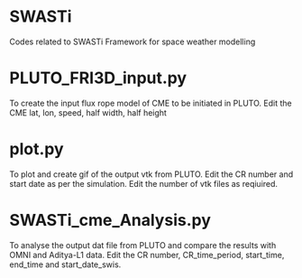 # SWASTi
Codes related to SWASTi Framework for space weather modelling


# PLUTO_FRI3D_input.py
To create the input flux rope model of CME to be initiated in PLUTO.
Edit the CME lat, lon, speed, half width, half height

# plot.py
To plot and create gif of the output vtk from PLUTO.
Edit the CR number and start date as per the simulation.
Edit the number of vtk files as reqiuired.

# SWASTi_cme_Analysis.py
To analyse the output dat file from PLUTO and compare the results with OMNI and Aditya-L1 data.
Edit the CR number, CR_time_period, start_time, end_time and start_date_swis.

